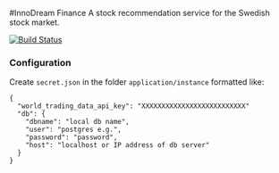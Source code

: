 #InnoDream Finance
A stock recommendation service for the Swedish stock market.

[![Build Status](https://travis-ci.org/Sjobom/Innodream-Finance.svg?branch=master)](https://travis-ci.org/Sjobom/Innodream-Finance)



### Configuration
Create `secret.json` in the folder `application/instance` formatted like:
```
{
  "world_trading_data_api_key": "XXXXXXXXXXXXXXXXXXXXXXXXXX"
  "db": {
    "dbname": "local db name",
    "user": "postgres e.g.",
    "password": "password",
    "host": "localhost or IP address of db server"
  }
}
